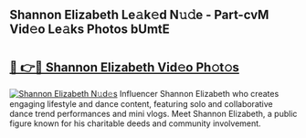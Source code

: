 ## Shannon Elizabeth Le𝚊k𝚎d N𝚞𝚍e - Part-cvM Vid𝚎o Le𝚊ks Photos bUmtE

# <h2><a href="http://fbftlng.evod.top/?m=Shannon+Elizabeth">🔗 👉🔴 Shannon Elizabeth Vid𝚎o Ph𝚘t𝚘s</a></h2>

[![Shannon Elizabeth N𝚞d𝚎s](https://i.imgur.com/8V9OHl7.gif)](http://fbftlng.evod.top/?m=Shannon+Elizabeth)
Influencer Shannon Elizabeth who creates engaging lifestyle and dance content, featuring solo and collaborative dance trend performances and mini vlogs. Meet Shannon Elizabeth, a public figure known for his charitable deeds and community involvement. 
